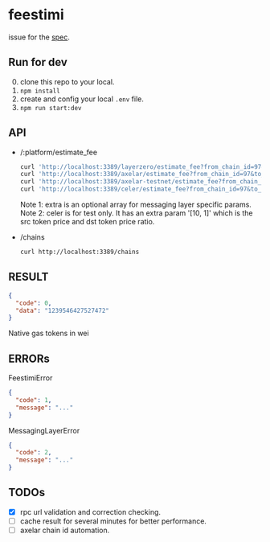 # feestimi

issue for the [spec](https://github.com/darwinia-network/darwinia-msgport/issues/66).

## Run for dev

0. clone this repo to your local.
1. `npm install`
2. create and config your local `.env` file.
3. `npm run start:dev`

## API

* /:platform/estimate_fee
  ```bash
  curl 'http://localhost:3389/layerzero/estimate_fee?from_chain_id=97&to_chain_id=1287&gas_limit=300000&payload=0x12345678'
  curl 'http://localhost:3389/axelar/estimate_fee?from_chain_id=97&to_chain_id=1287&gas_limit=300000'
  curl 'http://localhost:3389/axelar-testnet/estimate_fee?from_chain_id=97&to_chain_id=1287&gas_limit=300000'
  curl 'http://localhost:3389/celer/estimate_fee?from_chain_id=97&to_chain_id=81&gas_limit=300000&payload=0x12345678&from_address=0xf5C6825015280CdfD0b56903F9F8B5A2233476F5&to_address=0xf5C6825015280CdfD0b56903F9F8B5A2233476F5&extra=[[10, 1]]'
  ```
  Note 1: extra is an optional array for messaging layer specific params.  
  Note 2: celer is for test only. It has an extra param '[10, 1]' which is the src token price and dst token price ratio.

* /chains
  ```bash
  curl http://localhost:3389/chains
  ```


## RESULT

```json
{
  "code": 0,
  "data": "1239546427527472"
}
```
Native gas tokens in wei


## ERRORs

FeestimiError
```json
{
  "code": 1,
  "message": "..."
}
```

MessagingLayerError
```json
{
  "code": 2,
  "message": "..."
}
```

## TODOs
- [x] rpc url validation and correction checking.  
- [ ] cache result for several minutes for better performance.  
- [ ] axelar chain id automation.  
